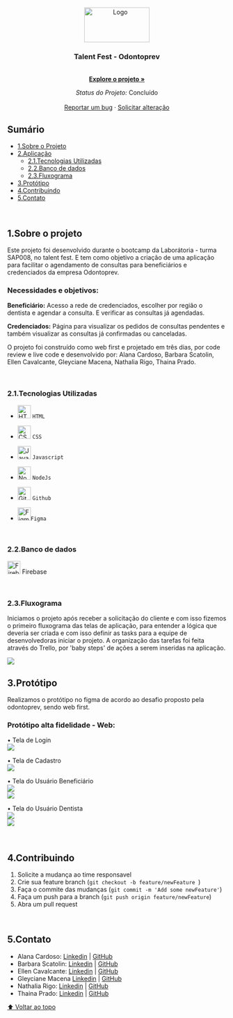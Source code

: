 <a name="readme-top"></a>

<br />
<div align="center">
  <a href="http://git.odontoprev.com.br/arquitetura/arquitetura-padroes/">
    <img src="https://odontoprevsite.com.br/site/wp-content/uploads/2020/11/odontoprev-logo.png" alt="Logo" width="150" height="80">
  </a>

<h3 align="center">Talent Fest -  Odontoprev</h3>

  <p align="center">
    <br />
    <a href="https://ellencavalcantebrito.github.io/TF_odontoprev/"><strong>Explore o projeto »</strong></a>

  <br>
  
  *Status do Projeto:* Concluído 
    <br />
    <br />
     <a href = "mailto:odontoprev1.tf@gmail.com">Reportar um bug</a>
    ·
    <a href = "mailto:odontoprev1.tf@gmail.com">Solicitar alteração</a>
  </p>


</div>

## Sumário
* [1.Sobre o Projeto](#1.sobre-o-projeto)
* [2.Aplicação](#2.aplicação)
  * [2.1.Tecnologias Utilizadas](#2.2.tecnologias-utilizadas)
  * [2.2.Banco de dados](#2.3.Banco-de-dados)
  * [2.3.Fluxograma](#2.3.fluxograma)
* [3.Protótipo](#3.protótipo)
* [4.Contribuindo](#4.contribuindo)
* [5.Contato](#5.contato)

</br>

## 1.Sobre o projeto

Este projeto foi desenvolvido durante o bootcamp da Laborátoria - turma SAP008, no talent fest. E tem como objetivo a criação de uma aplicação para facilitar o agendamento de consultas para beneficiários e credenciados da empresa Odontoprev.

<b><h3>Necessidades e objetivos:</b></h3>
<b>Beneficiário:</b> Acesso a rede de credenciados, escolher por região o dentista e agendar a consulta. 
E verificar as consultas já agendadas.

<b>Credenciados:</b> Página para visualizar os pedidos de consultas pendentes e também visualizar as consultas já confirmadas ou canceladas.

O projeto foi construído como web first e projetado em três dias,  por code review e live code e desenvolvido por: Alana Cardoso, Barbara Scatolin, Ellen Cavalcante, Gleyciane Macena, Nathalia Rigo, Thaina Prado.

</br>

### 2.1.Tecnologias Utilizadas

  - <img src="https://cdn.jsdelivr.net/gh/devicons/devicon/icons/html5/html5-original.svg" alt="HTML5" style="height: 30px;"/> `HTML`

  - <img src="https://cdn.jsdelivr.net/gh/devicons/devicon/icons/css3/css3-original.svg" alt="CSS3" style="height: 30px;"/> `CSS`

  - <img src="https://cdn.jsdelivr.net/gh/devicons/devicon/icons/javascript/javascript-original.svg" alt="JavaScript" style="height: 30px;"/> `Javascript`

  - <img src="https://cdn.jsdelivr.net/gh/devicons/devicon/icons/nodejs/nodejs-plain.svg" alt="Node.js" style="height: 30px;"/> `NodeJs`

  - <img src="https://cdn.jsdelivr.net/gh/devicons/devicon/icons/github/github-original.svg" alt="GitHub" style="height: 30px;"/> `Github`

  - <img src="https://cdn.jsdelivr.net/gh/devicons/devicon/icons/figma/figma-original.svg" alt="Figma" style="height: 30px;"/>`Figma`

</br>

### 2.2.Banco de dados
<img src="https://cdn.jsdelivr.net/gh/devicons/devicon/icons/firebase/firebase-plain.svg" alt="Firebase" style="height: 30px;"/> Firebase 

</br>

### 2.3.Fluxograma
Iniciamos o projeto após receber a solicitação do cliente e com isso fizemos o primeiro fluxograma das telas de aplicação, para entender a lógica que deveria ser criada e com isso definir as tasks para a equipe de desenvolvedoras iniciar o projeto.
A organização das tarefas foi feita através do Trello, por 'baby steps' de ações a serem inseridas na aplicação.

<img src="./src/logo/fluxograma.jpeg"><br>


## 3.Protótipo
Realizamos o protótipo no figma de acordo ao desafio proposto pela odontoprev, sendo web first.

<b><h3>Protótipo alta fidelidade - Web:</h3></b>

• Tela de Login<br>
<img src="./src/logo/1login.png"><br>

• Tela de Cadastro<br>
<img src="./src/logo/2cadastro.png"><br>

• Tela do Usuário Beneficiário<br>
<img src="./src/logo/5marcar.png"><br>
<img src="./src/logo/6status.png">

• Tela do Usuário Dentista<br>
<img src="./src/logo/3agendamentos.png"><br>
<img src="./src/logo/4pendentes.png">

</br>

## 4.Contribuindo

1. Solicite a mudança ao time responsavel 
2. Crie sua feature branch (`git checkout -b feature/newFeature `)
3. Faça o commite das mudanças (`git commit -m 'Add some newFeature'`)
4. Faça um push para a branch (`git push origin feature/newFeature`)
5. Abra um pull request 

</br>

## 5.Contato

* Alana Cardoso: [Linkedin](https://www.linkedin.com/in/alana-karine/) | [GitHub](https://github.com/AlanaK2)
* Barbara Scatolin: [Linkedin](https://www.linkedin.com/in/barbara-scatolin/) | [GitHub](https://github.com/oxibarbara)
* Ellen Cavalcante: [Linkedin](https://www.linkedin.com/in/ellencavalcantebrito/) | [GitHub](https://github.com/EllenCavalcanteBrito)
* Gleyciane Macena [Linkedin](https://www.linkedin.com/in/gleyciane-macena-costa/) | [GitHub](https://github.com/Gleyciane-Macena)
* Nathalia Rigo: [Linkedin](https://www.linkedin.com/in/nathaliarigo/) | [GitHub](https://github.com/ncrigo)
* Thaina Prado: [Linkedin](https://www.linkedin.com/in/thaina-prado-893b3b102/) | [GitHub](https://github.com/Thainaprado7)

[⬆ Voltar ao topo](https://github.com/EllenCavalcanteBrito/TF_odontoprev)<br>

[forks-shield]: https://img.shields.io/github/forks/github_username/repo_name.svg?style=for-the-badge
[forks-url]: http://git.odontoprev.com.br/cadastro/CadFat/api-beneficiario2.0/network/members

[stars-shield]: https://img.shields.io/github/stars/github_username/repo_name.svg?style=for-the-badge
[stars-url]: http://git.odontoprev.com.br/cadastro/CadFat/api-beneficiario2.0/stargazers

[issues-shield]: https://img.shields.io/github/issues/github_username/repo_name.svg?style=for-the-badge
[issues-url]: http://git.odontoprev.com.br/cadastro/CadFat/api-beneficiario2.0/issues

[license-shield]: https://img.shields.io/github/license/github_username/repo_name.svg?style=for-the-badge
[license-url]: http://git.odontoprev.com.br/cadastro/CadFat/api-beneficiario2.0/blob/master/LICENSE.txt

[linkedin-shield]: https://img.shields.io/badge/-LinkedIn-black.svg?style=for-the-badge&logo=linkedin&colorB=555
[linkedin-url]: https://linkedin.com/in/linkedin_username

[product-screenshot]: images/screenshot.png
[Next.js]: https://img.shields.io/badge/next.js-000000?style=for-the-badge&logo=nextdotjs&logoColor=white
[Next-url]: https://nextjs.org/

[React.js]: https://img.shields.io/badge/React-20232A?style=for-the-badge&logo=react&logoColor=61DAFB
[React-url]: https://reactjs.org/

[Vue.js]: https://img.shields.io/badge/Vue.js-35495E?style=for-the-badge&logo=vuedotjs&logoColor=4FC08D
[Vue-url]: https://vuejs.org/

[Angular.io]: https://img.shields.io/badge/Angular-DD0031?style=for-the-badge&logo=angular&logoColor=white
[Angular-url]: https://angular.io/

[Svelte.dev]: https://img.shields.io/badge/Svelte-4A4A55?style=for-the-badge&logo=svelte&logoColor=FF3E00
[Svelte-url]: https://svelte.dev/

[Laravel.com]: https://img.shields.io/badge/Laravel-FF2D20?style=for-the-badge&logo=laravel&logoColor=white
[Laravel-url]: https://laravel.com

[Bootstrap.com]: https://img.shields.io/badge/Bootstrap-563D7C?style=for-the-badge&logo=bootstrap&logoColor=white
[Bootstrap-url]: https://getbootstrap.com
[JQuery.com]: https://img.shields.io/badge/jQuery-0769AD?style=for-the-badge&logo=jquery&logoColor=white
[JQuery-url]: https://jquery.com 


[JBoss.com]: https://img.shields.io/badge/Jboss-Jboss-orange
[JBoss-url]: https://www.redhat.com/en

[Weblogic.com]: https://img.shields.io/badge/Weblogic-Weblogic-yellowgreen
[Weblogic-url]: https://www.oracle.com/br/java/weblogic/


[Java8]: https://img.shields.io/badge/Java-8-blue?style=for-the-badge&logo=buymeacoffee&logoColor=white
[Java8-url]: https://www.java.com/pt-BR/

[SpringBoot]: https://img.shields.io/badge/SpringBoot-6DB33F?style=for-the-badge&logo=springboot&logoColor=white
[SpringBoot-url]: https://spring.io/

[Hibernate]: https://img.shields.io/badge/Hibernate-59666C?style=for-the-badge&logo=hibernate&logoColor=white
[SpringBoot-url]: https://hibernate.org

[Oracle]: https://img.shields.io/badge/Oracle-F80000?style=for-the-badge&logo=oracle&logoColor=white
[Oracle-url]: https://www.oracle.com/

[DbPort]: https://img.shields.io/badge/1332-blue?style=for-the-badge

[DbVersion]: https://img.shields.io/badge/v12.3-green?style=for-the-badge

[AppPort]: https://img.shields.io/badge/3000-blue?style=for-the-badge
[Localhost]: https://img.shields.io/badge/Localhost-orange?style=for-the-badge

[Swagger]: https://img.shields.io/badge/Swagger-85EA2D?style=for-the-badge&logo=swagger&logoColor=white
[Swagger-url]: http://localhost:3000/portalempresa-cadastroOnline-pj/swagger-ui.html#
